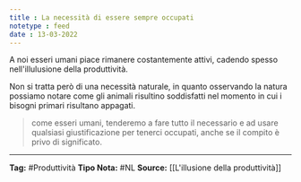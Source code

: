 ```yaml
---
title : La necessità di essere sempre occupati
notetype : feed
date : 13-03-2022
---
```


A noi esseri umani piace rimanere costantemente attivi, cadendo spesso nell'illulusione della produttività. 

Non si tratta però di una necessità naturale, in quanto osservando la natura possiamo notare come gli animali risultino soddisfatti nel momento in cui i bisogni primari risultano appagati. 

>  come esseri umani, tenderemo a fare tutto il necessario e ad usare qualsiasi giustificazione per tenerci occupati, anche se il compito è privo di significato.



---
**Tag:** #Produttività 
**Tipo Nota:** #NL
**Source:** [[L'illusione della produttività]]